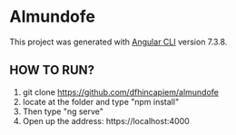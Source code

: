 # Almundofe

This project was generated with [Angular CLI](https://github.com/angular/angular-cli) version 7.3.8.

## HOW TO RUN?

1. git clone https://github.com/dfhincapiem/almundofe
2. locate at the folder and type "npm install"
3. Then type "ng serve"
4. Open up the address: https://localhost:4000
